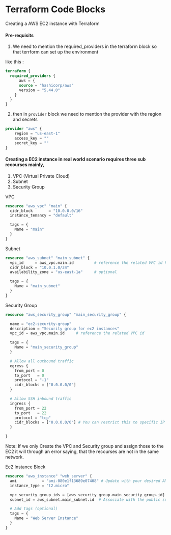 # Terraform Code Blocks

Creating a AWS EC2 instance with Terraform

#### Pre-requisits

1. We need to mention the required_providers in the terraform block so that terrform can set up the environment
    
like this :

```tf
terraform {
  required_providers {
      aws = {
      source = "hashicorp/aws"
      version = "5.44.0"
    }
  }
}
```

2. then in ```provider``` block we need to mention the provider with the region and secrets
```tf
provider "aws" {
    region = "us-east-1"
    access_key = ""
    secret_key = ""
}
```
#### Creating a EC2 instance in real world scenario requires three sub recourses mainly,
1. VPC (Virtual Private Cloud)
2. Subnet
3. Security Group

VPC

```tf
resource "aws_vpc" "main" {
  cidr_block       = "10.0.0.0/16"
  instance_tenancy = "default"

  tags = {
    Name = "main"
  }
}
```
Subnet

```tf
resource "aws_subnet" "main_subnet" {
  vpc_id     = aws_vpc.main.id         # reference the related VPC id here
  cidr_block = "10.0.1.0/24"
  availability_zone = "us-east-1a"     # optional

  tags = {
    Name = "main_subnet"
  }
}
```
Security Group

```tf
resource "aws_security_group" "main_security_group" {

  name = "ec2-security-group"
  description = "Security group for ec2 instances"
  vpc_id = aws_vpc.main.id     # reference the related VPC id 

  tags = {
    Name = "main_security_group"
  }

  # Allow all outbound traffic
  egress {
    from_port = 0
    to_port   = 0
    protocol = "-1"              
    cidr_blocks = ["0.0.0.0/0"]
  }

  # Allow SSH inbound traffic
  ingress {
    from_port = 22
    to_port   = 22
    protocol = "tcp"
    cidr_blocks = ["0.0.0.0/0"] # You can restrict this to specific IP addresses for better security
  }

}
```

Note: If we only Create the VPC and Security group and assign those to the EC2 it will through an error saying, that the recourses are not in the same network.

Ec2 Instance Block

```tf
resource "aws_instance" "web_server" {
  ami           = "ami-080e1f13689e07408" # Update with your desired AMI ID
  instance_type = "t2.micro"

  vpc_security_group_ids = [aws_security_group.main_security_group.id]
  subnet_id = aws_subnet.main_subnet.id  # Associate with the public subnet

  # Add tags (optional)
  tags = {
    Name = "Web Server Instance"
  }
}
```

 



